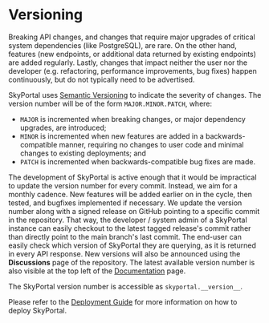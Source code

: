 # Versioning

Breaking API changes, and changes that require major upgrades of critical system dependencies (like PostgreSQL), are rare. On the other hand, features (new endpoints, or additional data returned by existing endpoints) are added regularly. Lastly, changes that impact neither the user nor the developer (e.g. refactoring, performance improvements, bug fixes) happen continuously, but do not typically need to be advertised.

SkyPortal uses [Semantic Versioning](https://semver.org/) to indicate the severity of changes. The version number will be of the form `MAJOR.MINOR.PATCH`, where:

- `MAJOR` is incremented when breaking changes, or major dependency upgrades, are introduced;
- `MINOR` is incremented when new features are added in a backwards-compatible manner, requiring no changes to user code and minimal changes to existing deployments; and
- `PATCH` is incremented when backwards-compatible bug fixes are made.

The development of SkyPortal is active enough that it would be impractical to update the version number for every commit. Instead, we aim for a monthly cadence. New features will be added earlier on in the cycle, then tested, and bugfixes implemented if necessary. We update the version number along with a signed release on GitHub pointing to a specific commit in the repository. That way, the developer / system admin of a SkyPortal instance can easily checkout to the latest tagged release's commit rather than directly point to the main branch's last commit. The end-user can easily check which version of SkyPortal they are querying, as it is returned in every API response. New versions will also be announced using the **Discussions** page of the repository. The latest available version number is also visible at the top left of the [Documentation](https://skyportal.io/docs) page.

The SkyPortal version number is accessible as `skyportal.__version__`.

Please refer to the [Deployment Guide](deploy) for more information on how to deploy SkyPortal.
